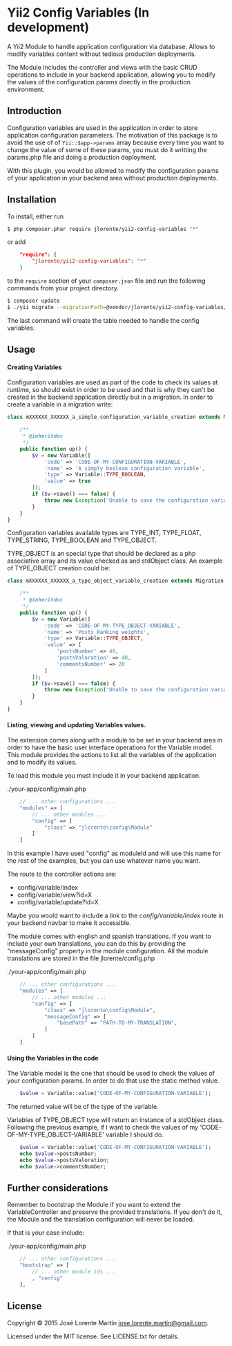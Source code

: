 Yii2 Config Variables (In development)
======================================

A Yii2 Module to handle application configuration via database. Allows to modify 
variables content without tedious production deployments. 

The Module includes the controller and views with the basic CRUD operations to 
include in your backend application, allowing you to modify the values of the 
configuration params directly in the production environment.

## Introduction

Configuration variables are used in the application in order to store application 
configuration parameters. The motivation of this package is to avoid the use of 
of ``` Yii::$app->params ``` array because every time you want to change the 
value of some of these params, you must do it writting the params.php file and 
doing a production deployment. 

With this plugin, you would be allowed to modify the configuration params of your 
application in your backend area without production deployments.

## Installation

To install, either run

```bash
$ php composer.phar require jlorente/yii2-config-variables "*"
```

or add

```json
    "require": {
        "jlorente/yii2-config-variables": "*"
    }
```

to the ```require``` section of your `composer.json` file and run the following 
commands from your project directory.
```bash
$ composer update
$ ./yii migrate --migrationPath=@vendor/jlorente/yii2-config-variables/src/migrations
```
The last command will create the table needed to handle the config variables.

## Usage

#### Creating Variables

Configuration variables are used as part of the code to check its values at 
runtime, so should exist in order to be used and that is why they can't be 
created in the backend application directly but in a migration. In order to 
create a variable in a migration write:

```php
class mXXXXXX_XXXXXX_a_simple_configuration_variable_creation extends Migration {

    /**
     * @inheritdoc
     */
    public function up() {
        $v = new Variable([
            'code' => 'CODE-OF-MY-CONFIGURATION-VARIABLE',
            'name' => 'A simply boolean configuration variable',
            'type' => Variable::TYPE_BOOLEAN,
            'value' => true
        ]);
        if ($v->save() === false) {
            throw new Exception('Unable to save the configuration variable');
        }
    }
}
```

Configuration variables available types are TYPE_INT, TYPE_FLOAT, TYPE_STRING, 
TYPE_BOOLEAN and TYPE_OBJECT. 

TYPE_OBJECT is an special type that should be declared as a php associative 
array and its value checked as and stdObject class. An example of TYPE_OBJECT 
creation could be:

```php
class mXXXXXX_XXXXXX_a_type_object_variable_creation extends Migration {

    /**
     * @inheritdoc
     */
    public function up() {
        $v = new Variable([
            'code' => 'CODE-OF-MY-TYPE_OBJECT-VARIABLE',
            'name' => 'Posts Ranking weights',
            'type' => Variable::TYPE_OBJECT,
            'value' => [
                'postsNumber' => 40,
                'postsValoration' => 40,
                'commentsNumber' => 20
            ]
        ]);
        if ($v->save() === false) {
            throw new Exception('Unable to save the configuration variable');
        }
    }
}
```

#### Listing, viewing and updating Variables values.

The extension comes along with a module to be set in your backend area in order 
to have the basic user interface operations for the Variable model. This module 
provides the actions to list all the variables of the application and to modify 
its values. 

To load this module you must include it in your backend application.

./your-app/config/main.php
```php
    // ... other configurations ...
    "modules" => [
        // ... other modules ...
        "config" => [
            "class" => "jlorente\config\Module"
        ]
    ]
```

In this example I have used "config" as moduleId and will use this name for the 
rest of the examples, but you can use whatever name you want.

The route to the controller actions are:
* config/variable/index 
* config/variable/view?id=X
* config/variable/update?id=X

Maybe you would want to include a link to the *config/variable/index* route in 
your backend navbar to make it accessible.

The module comes with english and spanish translations. If you want to include 
your own translations, you can do this by providing the "messageConfig" property 
in the module configuration. All the module translations are stored in the file 
jlorente/config.php

./your-app/config/main.php
```php
    // ... other configurations ...
    "modules" => [
        // ... other modules ...
        "config" => [
            "class" => "jlorente\config\Module",
            "messageConfig" => [
                "basePath" => "PATH-TO-MY-TRANSLATION",
            ]
        ]
    ]
```

#### Using the Variables in the code

The Variable model is the one that should be used to check the values of your 
configuration params. In order to do that use the static method value.

```php
    $value = Variable::value('CODE-OF-MY-CONFIGURATION-VARIABLE');
```

The returned value will be of the type of the variable.

Variables of TYPE_OBJECT type will return an instance of a stdObject class. 
Following the previous example, if I want to check the values of my 
'CODE-OF-MY-TYPE_OBJECT-VARIABLE' variable I should do.

```php
    $value = Variable::value('CODE-OF-MY-CONFIGURATION-VARIABLE');
    echo $value->postsNumber;
    echo $value->postsValoration;
    echo $value->commentsNumber;
```

## Further considerations

Remember to bootstrap the Module if you want to extend the VariableController 
and preserve the provided translations. If you don't do it, the Module and the 
translation configuration will never be loaded. 

If that is your case include:

./your-app/config/main.php
```php
    // ... other configurations ...
    "bootstrap" => [
        // ... other module ids ...
        , "config"
    ],
```

## License 
Copyright &copy; 2015 José Lorente Martín <jose.lorente.martin@gmail.com>.

Licensed under the MIT license. See LICENSE.txt for details.
